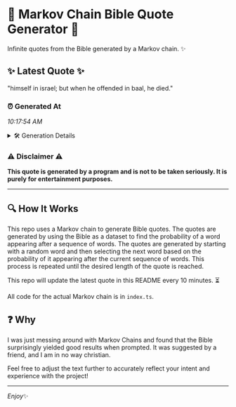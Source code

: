 # 📖 Markov Chain Bible Quote Generator 📖

Infinite quotes from the Bible generated by a Markov chain. ✨

## ✨ Latest Quote ✨
"himself in israel; but when he offended in baal, he died."

### ⏰ Generated At
*10:17:54 AM*

<details>
    <summary>🛠️ Generation Details</summary>
    <p>
        <strong>🌱 Seed:</strong> himself<br>
        <strong>🔄 Iterations:</strong> 10<br>
        <strong>📜 Context History:</strong><br>[ himself ]: in<br>[ himself, in ]: israel;<br>[ himself, in, israel; ]: but<br>[ himself, in, israel;, but ]: when<br>[ himself, in, israel;, but, when ]: he<br>[ himself, in, israel;, but, when, he ]: offended<br>[ in, israel;, but, when, he, offended ]: in<br>[ israel;, but, when, he, offended, in ]: baal,<br>[ but, when, he, offended, in, baal, ]: he<br>[ when, he, offended, in, baal,, he ]: died.<br>
    </p>
</details>

### ⚠️ Disclaimer ⚠️
**This quote is generated by a program and is not to be taken seriously. It is purely for entertainment purposes.**

---

## 🔍 How It Works

This repo uses a Markov chain to generate Bible quotes. The quotes are generated by using the Bible as a dataset to find the probability of a word appearing after a sequence of words. The quotes are generated by starting with a random word and then selecting the next word based on the probability of it appearing after the current sequence of words. This process is repeated until the desired length of the quote is reached.

This repo will update the latest quote in this README every 10 minutes. ⏳

All code for the actual Markov chain is in `index.ts`.

## ❓ Why

I was just messing around with Markov Chains and found that the Bible surprisingly yielded good results when prompted. 
It was suggested by a friend, and I am in no way christian.

Feel free to adjust the text further to accurately reflect your intent and experience with the project!

---

*Enjoy*✨
